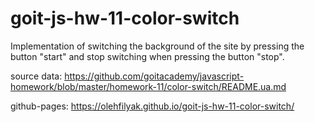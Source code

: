 # goit-js-hw-11-color-switch
Implementation of switching the background of the site by pressing the button "start" and stop switching when pressing the button "stop".

source data: https://github.com/goitacademy/javascript-homework/blob/master/homework-11/color-switch/README.ua.md

github-pages: https://olehfilyak.github.io/goit-js-hw-11-color-switch/
